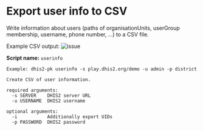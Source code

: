 Export user info to CSV
=======================

Write information about users (paths of organisationUnits, userGroup
membership, username, phone number, ...) to a CSV file.

Example CSV output: ![issue](https://i.imgur.com/2zkIFVi.png)

**Script name:** `userinfo`

```
Example: dhis2-pk userinfo -s play.dhis2.org/demo -u admin -p district

Create CSV of user information.

required arguments:
  -s SERVER    DHIS2 server URL
  -u USERNAME  DHIS2 username

optional arguments:
  -i           Additionally export UIDs
  -p PASSWORD  DHIS2 password
```
